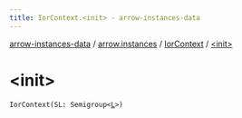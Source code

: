 ```yaml
---
title: IorContext.<init> - arrow-instances-data
---
```


[arrow-instances-data](../../index.html) / [arrow.instances](../index.html) / [IorContext](index.html) / [&lt;init&gt;](./-init-.html)

# &lt;init&gt;

`IorContext(SL: Semigroup<`[`L`](index.html#L)`>)`